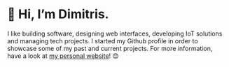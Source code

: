 # 👋 Hi, I’m Dimitris.
I like building software, designing web interfaces, developing IoT solutions and managing tech projects.
I started my Github profile in order to showcase some of my past and current projects. For more information, have a look at [my personal website](http://users.uoa.gr/~kokkinisd/)! 😊

<!---
kokkinisd/kokkinisd is a ✨ special ✨ repository because its `README.md` (this file) appears on your GitHub profile.
You can click the Preview link to take a look at your changes.
--->
